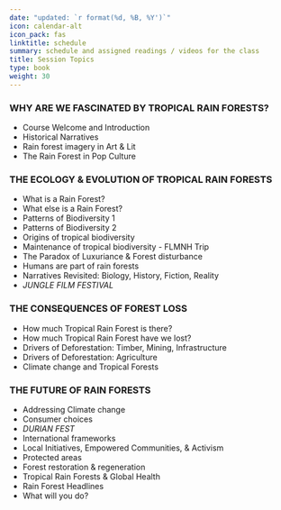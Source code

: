 ```yaml
---
date: "updated: `r format(%d, %B, %Y')`"
icon: calendar-alt
icon_pack: fas
linktitle: schedule
summary: schedule and assigned readings / videos for the class
title: Session Topics 
type: book
weight: 30
---
```


### WHY ARE WE FASCINATED BY TROPICAL RAIN FORESTS?	
- Course Welcome and Introduction
- Historical Narratives
- Rain forest imagery in Art & Lit 
- The Rain Forest in Pop Culture

### THE ECOLOGY & EVOLUTION OF TROPICAL RAIN FORESTS
- What is a Rain Forest?
- What else is a Rain Forest? 
- Patterns of Biodiversity 1
- Patterns of Biodiversity 2
- Origins of tropical biodiversity
- Maintenance of tropical biodiversity - FLMNH Trip
- The Paradox of Luxuriance & Forest disturbance
- Humans are part of rain forests
- Narratives Revisited: Biology, History, Fiction, Reality
- _JUNGLE FILM FESTIVAL_

### THE CONSEQUENCES OF FOREST LOSS
- How much Tropical Rain Forest is there?  
- How much Tropical Rain Forest have we lost?  
- Drivers of Deforestation: Timber, Mining, Infrastructure
- Drivers of Deforestation: Agriculture  
- Climate change and Tropical Forests  
						
### THE FUTURE OF RAIN FORESTS
- Addressing Climate change
- Consumer choices
- _DURIAN FEST_
- International frameworks
- Local Initiatives, Empowered Communities, & Activism
- Protected areas
- Forest restoration & regeneration
- Tropical Rain Forests & Global Health
- Rain Forest Headlines
- What will you do?
